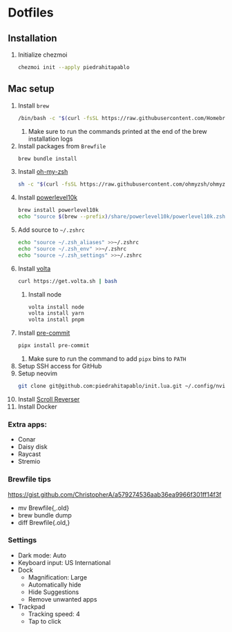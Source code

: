 # Dotfiles

## Installation

1. Initialize chezmoi
   ```bash
   chezmoi init --apply piedrahitapablo
   ```

## Mac setup

1. Install `brew`
   ```bash
   /bin/bash -c "$(curl -fsSL https://raw.githubusercontent.com/Homebrew/install/HEAD/install.sh)"
   ```
   1. Make sure to run the commands printed at the end of the brew installation
      logs
1. Install packages from `Brewfile`
   ```bash
   brew bundle install
   ```
1. Install [oh-my-zsh](https://github.com/ohmyzsh/ohmyzsh)
   ```bash
   sh -c "$(curl -fsSL https://raw.githubusercontent.com/ohmyzsh/ohmyzsh/master/tools/install.sh)"
   ```
1. Install [powerlevel10k](https://github.com/romkatv/powerlevel10k)
   ```bash
   brew install powerlevel10k
   echo "source $(brew --prefix)/share/powerlevel10k/powerlevel10k.zsh-theme" >>~/.zshrc
   ```
1. Add source to `~/.zshrc`
   ```bash
   echo "source ~/.zsh_aliases" >>~/.zshrc
   echo "source ~/.zsh_env" >>~/.zshrc
   echo "source ~/.zsh_settings" >>~/.zshrc
   ```
1. Install [volta](https://volta.sh/)
   ```bash
   curl https://get.volta.sh | bash
   ```
   1. Install node
      ```bash
      volta install node
      volta install yarn
      volta install pnpm
      ```
1. Install [pre-commit](https://pre-commit.com/)
   ```bash
   pipx install pre-commit
   ```
   1. Make sure to run the command to add `pipx` bins to `PATH`
1. Setup SSH access for GitHub
1. Setup neovim
   ```bash
   git clone git@github.com:piedrahitapablo/init.lua.git ~/.config/nvim
   ```
1. Install [Scroll Reverser](https://github.com/pilotmoon/Scroll-Reverser)
1. Install Docker

### Extra apps:

- Conar
- Daisy disk
- Raycast
- Stremio

### Brewfile tips

https://gist.github.com/ChristopherA/a579274536aab36ea9966f301ff14f3f

- mv Brewfile{,.old}
- brew bundle dump
- diff Brewfile{.old,}

### Settings

- Dark mode: Auto
- Keyboard input: US International
- Dock
  - Magnification: Large
  - Automatically hide
  - Hide Suggestions
  - Remove unwanted apps
- Trackpad
  - Tracking speed: 4
  - Tap to click
